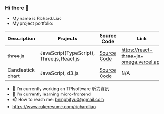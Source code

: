 ### Hi there 👋
- My name is Richard.Liao
- My project portfolio:

| Description | Projects | Source Code  | Link |
| --- | --- | --- | --- |
| three.js | JavaScript(TypeScript), Three.js, React.js | [Source Code](https://github.com/bnmghjtyu0/react-three.js) | https://react-three-js-omega.vercel.app |
| Candlestick chart | JavaScript, d3.js | [Source Code](https://github.com/bnmghjtyu0/d3-stock) | N/A |

- 🔭 I’m currently working on TPIsoftware 昕力資訊
- 🌱 I’m currently learning micro-frontend
- 📫 How to reach me: bnmghjtyu0@gmail.com
- https://www.cakeresume.com/richardliao

<!--
**bnmghjtyu0/bnmghjtyu0** is a ✨ _special_ ✨ repository because its `README.md` (this file) appears on your GitHub profile.

Here are some ideas to get you started:

- 🔭 I’m currently working on ...
- 🌱 I’m currently learning ...
- 👯 I’m looking to collaborate on ...
- 🤔 I’m looking for help with ...
- 💬 Ask me about ...
- 📫 How to reach me: ...
- 😄 Pronouns: ...
- ⚡ Fun fact: ...
- good portfolio: https://github.com/irfanullahjan
-->

